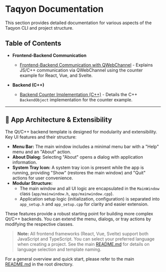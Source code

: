 # Taqyon Documentation

This section provides detailed documentation for various aspects of the Taqyon CLI and project structure.

## Table of Contents

*   **Frontend-Backend Communication**
    *   [Frontend-Backend Communication with QWebChannel](./frontend-backend-communication.md) - Explains JS/C++ communication via QWebChannel using the counter example for React, Vue, and Svelte.

*   **Backend (C++)**
    *   [Backend Counter Implementation (C++)](./backend-counter-implementation.md) - Details the C++ `BackendObject` implementation for the counter example.

---

## 🧩 App Architecture & Extensibility

The Qt/C++ backend template is designed for modularity and extensibility. Key UI features and their structure:

- **Menu Bar:** The main window includes a minimal menu bar with a "Help" menu and an "About" action.
- **About Dialog:** Selecting "About" opens a dialog with application information.
- **System Tray Icon:** A system tray icon is present while the app is running, providing "Show" (restores the main window) and "Quit" actions for user convenience.
- **Modular Structure:**
  - The main window and all UI logic are encapsulated in the `MainWindow` class (`app/mainwindow.h`, `app/mainwindow.cpp`).
  - Application setup logic (initialization, configuration) is separated into `app_setup.h` and `app_setup.cpp` for clarity and easier extension.

These features provide a robust starting point for building more complex Qt/C++ backends. You can extend the menu, dialogs, or tray actions by modifying the respective classes.


> **Note:**
> All frontend frameworks (React, Vue, Svelte) support both JavaScript and TypeScript.
> You can select your preferred language when creating a project.
> See the main [README.md](../README.md) for details on language selection and template naming.

For a general overview and quick start, please refer to the main [README.md](../README.md) in the root directory.